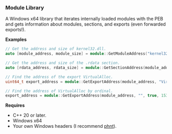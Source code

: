 ### Module Library

A Windows x64 library that iterates internally loaded modules with the PEB and gets information about modules, sections,
and exports (even forwarded exports!).

**Examples**

```c++
// Get the address and size of kernel32.dll.
auto [module_address, module_size] = module::GetModuleAddress("kernel32.dll");

// Get the address and size of the .rdata section.
auto [rdata_address, rdata_size] = module::GetSectionAddress(module_address, ".rdata");

// Find the address of the export VirtualAlloc.
uint64_t export_address = module::GetExportAddress(module_address, "VirtualAlloc");

// Find the address of VirtualAlloc by ordinal.
export_address = module::GetExportAddress(module_address, "", true, 1536);
```

**Requires**

- C++ 20 or later.
- Windows x64
- Your own Windows headers (I recommend [phnt](https://github.com/winsiderss/systeminformer/tree/master/phnt)).